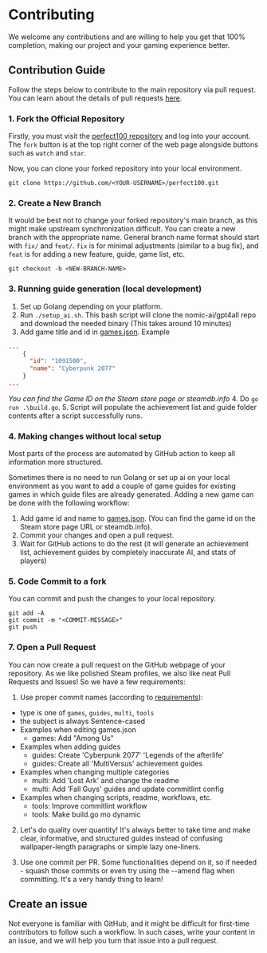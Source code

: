 # Contributing

We welcome any contributions and are willing to help you get that 100% completion, making our project and your gaming experience better.

## Contribution Guide

Follow the steps below to contribute to the main repository via pull request. You can learn about the details of pull requests [here](https://docs.github.com/en/pull-requests/collaborating-with-pull-requests/proposing-changes-to-your-work-with-pull-requests/about-pull-requests).


### 1. Fork the Official Repository

Firstly, you must visit the [perfect100 repository](https://github.com/lukojy3d/perfect100.git) and log into your account. The `fork` button is at the top right corner of the web page alongside buttons such as `watch` and `star`.

Now, you can clone your forked repository into your local environment.

```shell
git clone https://github.com/<YOUR-USERNAME>/perfect100.git
```

### 2. Create a New Branch

It would be best not to change your forked repository's main branch, as this might make upstream synchronization difficult. You can create a new branch with the appropriate name. General branch name format should start with `fix/` and `feat/`. `fix` is for minimal adjustments (similar to a bug fix), and `feat` is for adding a new feature, guide, game list, etc.

```shell
git checkout -b <NEW-BRANCH-NAME>
```

### 3. Running guide generation (local development)

1. Set up Golang depending on your platform.
2. Run `./setup_ai.sh`. This bash script will clone the nomic-ai/gpt4all repo and download the needed binary (This takes around 10 minutes)
3. Add game title and id in [games.json](games.json). Example
```json
...
    {
      "id": "1091500",
      "name": "Cyberpunk 2077"
    }
...
```
_You can find the Game ID on the Steam store page or steamdb.info_
4. Do `go run .\build.go`.
5. Script will populate the achievement list and guide folder contents after a script successfully runs.

### 4. Making changes without local setup

Most parts of the process are automated by GitHub action to keep all information more structured. 

Sometimes there is no need to run Golang or set up ai on your local environment as you want to add a couple of game guides for existing games in which guide files are already generated. Adding a new game can be done with the following workflow:

1. Add game id and name to [games.json](/games.json). (You can find the game id on the Steam store page URL or steamdb.info).
2. Commit your changes and open a pull request.
3. Wait for GitHub actions to do the rest (it will generate an achievement list, achievement guides by completely inaccurate AI, and stats of players)

### 5. Code Commit to a fork

You can commit and push the changes to your local repository.

```shell
git add -A
git commit -m "<COMMIT-MESSAGE>"
git push
```

### 7. Open a Pull Request

You can now create a pull request on the GitHub webpage of your repository. As we like polished Steam profiles, we also like neat Pull Requests and Issues! So we have a few requirements:

1. Use proper commit names (according to [requirements](.github/commitlint.config.js)):

- type is one of `games`, `guides`, `multi`, `tools`
- the subject is always Sentence-cased
- Examples when editing games.json
  - games: Add "Among Us"
- Examples when adding guides
  - guides: Create 'Cyberpunk 2077' 'Legends of the afterlife'
  - guides: Create all 'MultiVersus' achievement guides
- Examples when changing multiple categories
  - multi: Add 'Lost Ark' and change the readme
  - multi: Add 'Fall Guys' guides and update commitlint config
- Examples when changing scripts, readme, workflows, etc.
  - tools: Improve commitlint workflow
  - tools: Make build.go mo dynamic

2. Let's do quality over quantity! It's always better to take time and make clear, informative, and structured guides instead of confusing wallpaper-length paragraphs or simple lazy one-liners.

3. Use one commit per PR. Some functionalities depend on it, so if needed - squash those commits or even try using the --amend flag when committing. It's a very handy thing to learn!

## Create an issue

Not everyone is familiar with GitHub, and it might be difficult for first-time contributors to follow such a workflow. In such cases, write your content in an issue, and we will help you turn that issue into a pull request.